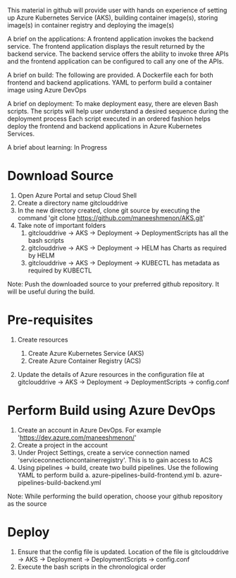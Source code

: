 This material in github will provide user with hands on experience of setting up Azure Kubernetes Service (AKS), building container image(s),
storing image(s) in container registry and deploying the image(s)

A brief on the applications: A frontend application invokes the backend service. The frontend application displays the result returned by the backend service.
The backend service offers the ability to invoke three APIs and the frontend application can be configured to call any one of the APIs.

A brief on build: The following are provided. A Dockerfile each for both frontend and backend applications. YAML to perform build a container image using Azure DevOps

A brief on deployment: To make deployment easy, there are eleven Bash scripts. The scripts will help user understand a desired sequence during the deployment process
Each script executed in an ordered fashion helps deploy the frontend and backend applications in Azure Kubernetes Services.


A brief about learning: In Progress







Download Source
===============
1. Open Azure Portal and setup Cloud Shell
2. Create a directory name gitclouddrive
3. In the new directory created, clone git source by executing the command 'git clone https://github.com/maneeshmenon/AKS.git'
4. Take note of important folders
    1. gitclouddrive -> AKS -> Deployment -> DeploymentScripts has all the bash scripts
    2. gitclouddrive -> AKS -> Deployment -> HELM has Charts as required by HELM
    3. gitclouddrive -> AKS -> Deployment -> KUBECTL has metadata as required by KUBECTL

Note: Push the downloaded source to your preferred github repository. It will be useful during the build.

Pre-requisites
==============
1. Create resources
   1. Create Azure Kubernetes Service (AKS)
   2. Create Azure Container Registry (ACS)

2. Update the details of Azure resources in the configuration file at gitclouddrive -> AKS -> Deployment -> DeploymentScripts -> config.conf



Perform Build using Azure DevOps
================================
1. Create an account in Azure DevOps. For example 'https://dev.azure.com/maneeshmenon/'
2. Create a project in the account
3. Under Project Settings, create a service connection named 'serviceconnectioncontainerregistry'. This is to gain access to ACS 
4. Using pipelines -> build, create two build pipelines. Use the following YAML to perform build
   a. azure-pipelines-build-frontend.yml
   b. azure-pipelines-build-backend.yml

Note: While performing the build operation, choose your github repository as the source


Deploy
======

1. Ensure that the config file is updated. 
   Location of the file is gitclouddrive -> AKS -> Deployment -> DeploymentScripts -> config.conf
2. Execute the bash scripts in the chronological order
